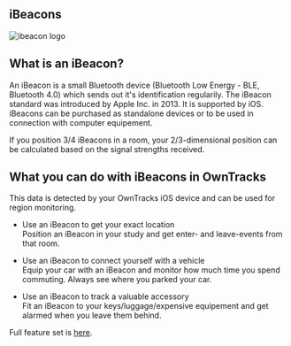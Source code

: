 ## iBeacons

![ibeacon logo](images/ibeacon.png)

## What is an iBeacon?

An iBeacon is a small Bluetooth device (Bluetooth Low Energy - BLE, Bluetooth 4.0) which sends out it's identification regularily. The iBeacon standard was introduced by Apple Inc. in 2013. It is supported by iOS. iBeacons can be purchased as standalone devices or to be used in connection with computer equipement.

If you position 3/4 iBeacons in a room, your 2/3-dimensional position can be calculated based on the signal strengths received.


## What you can do with iBeacons in OwnTracks

This data is detected by your OwnTracks iOS device and can be used for region monitoring.

* Use an iBeacon to get your exact location  
Position an iBeacon in your study and get enter- and leave-events from that room.

* Use an iBeacon to connect yourself with a vehicle  
Equip your car with an iBeacon and monitor how much time you spend commuting.
Always see where you parked your car.

* Use an iBeacon to track a valuable accessory  
Fit an iBeacon to your keys/luggage/expensive equipement and get alarmed when you leave them behind.

Full feature set is [here](../features/beacons.md).

